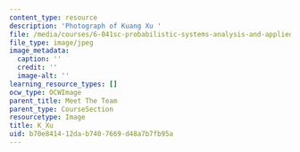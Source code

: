 ```yaml
---
content_type: resource
description: 'Photograph of Kuang Xu '
file: /media/courses/6-041sc-probabilistic-systems-analysis-and-applied-probability-fall-2013/b70e841412dab7407669d48a7b7fb95a_K_Xu.jpg
file_type: image/jpeg
image_metadata:
  caption: ''
  credit: ''
  image-alt: ''
learning_resource_types: []
ocw_type: OCWImage
parent_title: Meet The Team
parent_type: CourseSection
resourcetype: Image
title: K_Xu
uid: b70e8414-12da-b740-7669-d48a7b7fb95a
---
```

